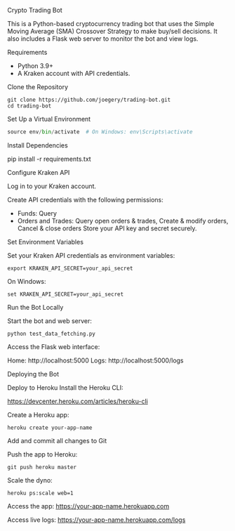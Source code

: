 Crypto Trading Bot

This is a Python-based cryptocurrency trading bot that uses the Simple Moving Average (SMA) Crossover Strategy to make buy/sell decisions. It also includes a Flask web server to monitor the bot and view logs.

Requirements

- Python 3.9+
- A Kraken account with API credentials.

Clone the Repository

```
git clone https://github.com/joegery/trading-bot.git
cd trading-bot
```

Set Up a Virtual Environment

```python -m venv env
source env/bin/activate  # On Windows: env\Scripts\activate
```

Install Dependencies

pip install -r requirements.txt

Configure Kraken API

Log in to your Kraken account.

Create API credentials with the following permissions:

- Funds: Query
- Orders and Trades: Query open orders & trades, Create & modify orders, Cancel & close orders
Store your API key and secret securely.

Set Environment Variables

Set your Kraken API credentials as environment variables:

```export KRAKEN_API_KEY=your_api_key
export KRAKEN_API_SECRET=your_api_secret
```

On Windows:

```set KRAKEN_API_KEY=your_api_key
set KRAKEN_API_SECRET=your_api_secret
```

Run the Bot Locally

Start the bot and web server:

```
python test_data_fetching.py
```

Access the Flask web interface:

Home: http://localhost:5000
Logs: http://localhost:5000/logs


Deploying the Bot

Deploy to Heroku
Install the Heroku CLI:

https://devcenter.heroku.com/articles/heroku-cli

Create a Heroku app:

```
heroku create your-app-name
```

Add and commit all changes to Git

Push the app to Heroku:

```
git push heroku master
```

Scale the dyno:

```
heroku ps:scale web=1
```

Access the app:
https://your-app-name.herokuapp.com

Access live logs:
https://your-app-name.herokuapp.com/logs
